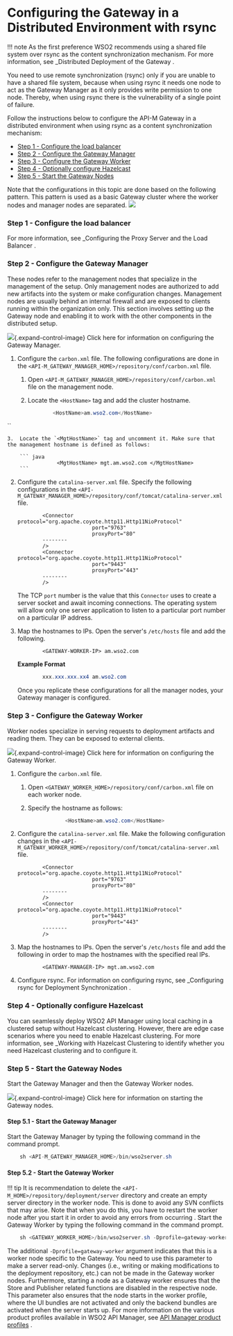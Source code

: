 # Configuring the Gateway in a Distributed Environment with rsync

!!! note
As the first preference WSO2 recommends using a shared file system over rsync as the content synchronization mechanism. For more information, see \_Distributed Deployment of the Gateway .


You need to use remote synchronization (rsync) only if you are unable to have a shared file system, because when using rsync it needs one node to act as the Gateway Manager as it only provides write permission to one node. Thereby, when using rsync there is the vulnerability of a single point of failure.

Follow the instructions below to configure the API-M Gateway in a distributed environment when using rsync as a content synchronization mechanism:

-   [Step 1 - Configure the load balancer](#ConfiguringtheGatewayinaDistributedEnvironmentwithrsync-Step1-Configuretheloadbalancer)
-   [Step 2 - Configure the Gateway Manager](#ConfiguringtheGatewayinaDistributedEnvironmentwithrsync-Step2-ConfiguretheGatewayManager)
-   [Step 3 - Configure the Gateway Worker](#ConfiguringtheGatewayinaDistributedEnvironmentwithrsync-Step3-ConfiguretheGatewayWorker)
-   [Step 4 - Optionally configure Hazelcast](#ConfiguringtheGatewayinaDistributedEnvironmentwithrsync-Step4-OptionallyconfigureHazelcast)
-   [Step 5 - Start the Gateway Nodes](#ConfiguringtheGatewayinaDistributedEnvironmentwithrsync-Step5-StarttheGatewayNodes)

Note that the configurations in this topic are done based on the following pattern. This pattern is used as a basic Gateway cluster where the worker nodes and manager nodes are separated.
![]({{base_path}}/assets/attachments/103334495/103334496.png)

### Step 1 - Configure the load balancer

For more information, see \_Configuring the Proxy Server and the Load Balancer .

### Step 2 - Configure the Gateway Manager

These nodes refer to the management nodes that specialize in the management of the setup. Only management nodes are authorized to add new artifacts into the system or make configuration changes. Management nodes are usually behind an internal firewall and are exposed to clients running within the organization only. This section involves setting up the Gateway node and enabling it to work with the other components in the distributed setup.

![](images/icons/grey_arrow_down.png){.expand-control-image} Click here for information on configuring the Gateway Manager.

1.  Configure the `carbon.xml` file.
    The following configurations are done in the `<API-M_GATEWAY_MANAGER_HOME>/repository/conf/carbon.xml` file.
    1.  Open `<API-M_GATEWAY_MANAGER_HOME>/repository/conf/carbon.xml` file on the management node.
    2.  Locate the `<HostName>` tag and add the cluster hostname.

        ``` java
                <HostName>am.wso2.com</HostName>
        ```

``

    3.  Locate the `<MgtHostName>` tag and uncomment it. Make sure that the management hostname is defined as follows:

        ``` java
                    <MgtHostName> mgt.am.wso2.com </MgtHostName>
        ```

2.  Configure the `catalina-server.xml` file.
    Specify the following configurations in the `<API-M_GATEWAY_MANAGER_HOME>/repository/conf/tomcat/catalina-server.xml` file.

    ``` html/xml
            <Connector  protocol="org.apache.coyote.http11.Http11NioProtocol"
                            port="9763"
                            proxyPort="80"
            --------
            />
            <Connector  protocol="org.apache.coyote.http11.Http11NioProtocol"
                            port="9443"
                            proxyPort="443"
            --------
            />
    ```

    The TCP `port` number is the value that this `Connector` uses to create a server socket and await incoming connections. The operating system will allow only one server application to listen to a particular port number on a particular IP address.

3.  Map the hostnames to IPs.
    Open the server's `/etc/hosts` file and add the following.

    ``` plain
            <GATEWAY-WORKER-IP> am.wso2.com
    ```

    **Example Format**

    ``` java
            xxx.xxx.xxx.xx4 am.wso2.com
    ```

    Once you replicate these configurations for all the manager nodes, your Gateway manager is configured.

### Step 3 - Configure the Gateway Worker

Worker nodes specialize in serving requests to deployment artifacts and reading them. They can be exposed to external clients.

![](images/icons/grey_arrow_down.png){.expand-control-image} Click here for information on configuring the Gateway Worker.

1.  Configure the `carbon.xml` file.
    1.  Open `<GATEWAY_WORKER_HOME>/repository/conf/carbon.xml` file on each worker node.
    2.  Specify the hostname as follows:

        ``` java
                    <HostName>am.wso2.com</HostName>
        ```

2.  Configure the `catalina-server.xml` file.
    Make the following configuration changes in the `<API-M_GATEWAY_WORKER_HOME>/repository/conf/tomcat/catalina-server.xml` file.

    ``` html/xml
            <Connector  protocol="org.apache.coyote.http11.Http11NioProtocol"
                            port="9763"
                            proxyPort="80"
            --------
            />
            <Connector  protocol="org.apache.coyote.http11.Http11NioProtocol"
                            port="9443"
                            proxyPort="443"
            --------
            />
    ```

3.  Map the hostnames to IPs.
    Open the server's `/etc/hosts` file and add the following in order to map the hostnames with the specified real IPs.

    ``` plain
            <GATEWAY-MANAGER-IP> mgt.am.wso2.com
    ```

4.  Configure rsync.
    For information on configuring rsync, see \_Configuring rsync for Deployment Synchronization .

### Step 4 - Optionally configure Hazelcast

You can seamlessly deploy WSO2 API Manager using local caching in a clustered setup without Hazelcast clustering. However, there are edge case scenarios where you need to enable Hazelcast clustering. For more information, see \_Working with Hazelcast Clustering to identify whether you need Hazelcast clustering and to configure it.

### Step 5 - Start the Gateway Nodes

Start the Gateway Manager and then the Gateway Worker nodes.

![](images/icons/grey_arrow_down.png){.expand-control-image} Click here for information on starting the Gateway nodes.

#### Step 5.1 - Start the Gateway Manager

Start the Gateway Manager by typing the following command in the command prompt.

``` java
    sh <API-M_GATEWAY_MANAGER_HOME>/bin/wso2server.sh
```

#### Step 5.2 - Start the Gateway Worker

!!! tip
It is recommendation to delete the `<API-M_HOME>/repository/deployment/server` directory and create an empty server directory in the worker node. This is done to avoid any SVN conflicts that may arise. Note that when you do this, you have to restart the worker node after you start it in order to avoid any errors from occurring .
Start the Gateway Worker by typing the following command in the command prompt.

``` java
    sh <GATEWAY_WORKER_HOME>/bin/wso2server.sh -Dprofile=gateway-worker
```

The additional `-Dprofile=gateway-worker` argument indicates that this is a worker node specific to the Gateway. You need to use this parameter to make a server read-only. Changes (i.e., writing or making modifications to the deployment repository, etc.) can not be made in the Gateway worker nodes. Furthermore, starting a node as a Gateway worker ensures that the Store and Publisher related functions are disabled in the respective node. This parameter also ensures that the node starts in the worker profile, where the UI bundles are not activated and only the backend bundles are activated when the server starts up. For more information on the various product profiles available in WSO2 API Manager, see [API Manager product profiles](https://docs.wso2.com/display/AM260/Product+Profiles) .
